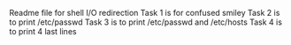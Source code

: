 Readme file for shell I/O redirection
Task 1 is for confused smiley
Task 2 is to print /etc/passwd
Task 3 is to print /etc/passwd and /etc/hosts
Task 4 is to print 4 last lines
